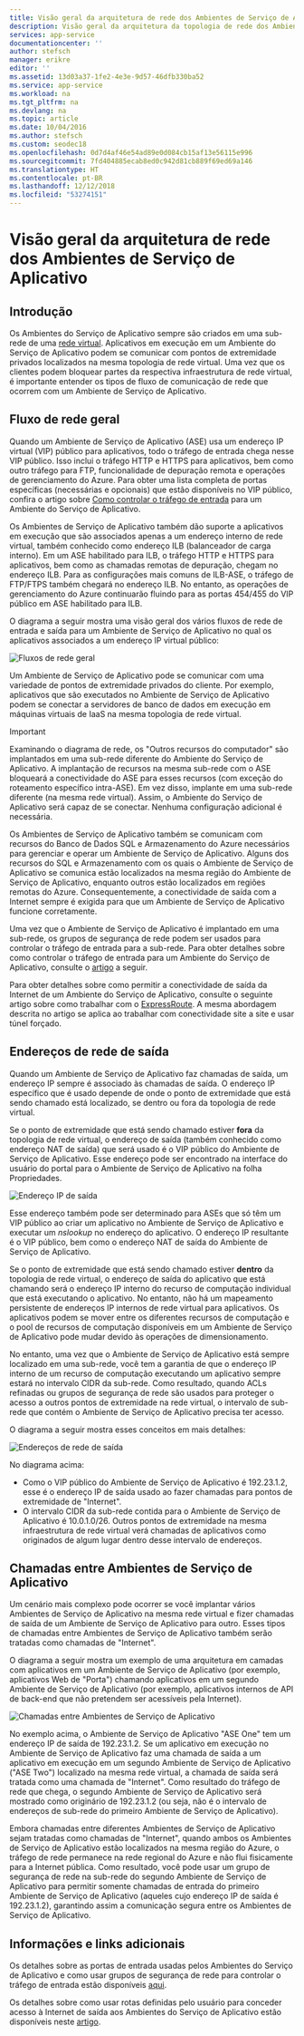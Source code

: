 ```yaml
---
title: Visão geral da arquitetura de rede dos Ambientes de Serviço de Aplicativo – Azure
description: Visão geral da arquitetura da topologia de rede dos Ambientes de Serviço de Aplicativo.
services: app-service
documentationcenter: ''
author: stefsch
manager: erikre
editor: ''
ms.assetid: 13d03a37-1fe2-4e3e-9d57-46dfb330ba52
ms.service: app-service
ms.workload: na
ms.tgt_pltfrm: na
ms.devlang: na
ms.topic: article
ms.date: 10/04/2016
ms.author: stefsch
ms.custom: seodec18
ms.openlocfilehash: 0d7d4af46e54ad89e0d084cb15af13e56115e996
ms.sourcegitcommit: 7fd404885ecab8ed0c942d81cb889f69ed69a146
ms.translationtype: HT
ms.contentlocale: pt-BR
ms.lasthandoff: 12/12/2018
ms.locfileid: "53274151"
---
```

# <a name="network-architecture-overview-of-app-service-environments"></a>Visão geral da arquitetura de rede dos Ambientes de Serviço de Aplicativo
## <a name="introduction"></a>Introdução
Os Ambientes do Serviço de Aplicativo sempre são criados em uma sub-rede de uma [rede virtual][virtualnetwork]. Aplicativos em execução em um Ambiente do Serviço de Aplicativo podem se comunicar com pontos de extremidade privados localizados na mesma topologia de rede virtual.  Uma vez que os clientes podem bloquear partes da respectiva infraestrutura de rede virtual, é importante entender os tipos de fluxo de comunicação de rede que ocorrem com um Ambiente de Serviço de Aplicativo.

## <a name="general-network-flow"></a>Fluxo de rede geral
Quando um Ambiente de Serviço de Aplicativo (ASE) usa um endereço IP virtual (VIP) público para aplicativos, todo o tráfego de entrada chega nesse VIP público.  Isso inclui o tráfego HTTP e HTTPS para aplicativos, bem como outro tráfego para FTP, funcionalidade de depuração remota e operações de gerenciamento do Azure.  Para obter uma lista completa de portas específicas (necessárias e opcionais) que estão disponíveis no VIP público, confira o artigo sobre [Como controlar o tráfego de entrada][controllinginboundtraffic] para um Ambiente do Serviço de Aplicativo. 

Os Ambientes de Serviço de Aplicativo também dão suporte a aplicativos em execução que são associados apenas a um endereço interno de rede virtual, também conhecido como endereço ILB (balanceador de carga interno).  Em um ASE habilitado para ILB, o tráfego HTTP e HTTPS para aplicativos, bem como as chamadas remotas de depuração, chegam no endereço ILB.  Para as configurações mais comuns de ILB-ASE, o tráfego de FTP/FTPS também chegará no endereço ILB.  No entanto, as operações de gerenciamento do Azure continuarão fluindo para as portas 454/455 do VIP público em ASE habilitado para ILB.

O diagrama a seguir mostra uma visão geral dos vários fluxos de rede de entrada e saída para um Ambiente de Serviço de Aplicativo no qual os aplicativos associados a um endereço IP virtual público:

![Fluxos de rede geral][GeneralNetworkFlows]

Um Ambiente de Serviço de Aplicativo pode se comunicar com uma variedade de pontos de extremidade privados do cliente.  Por exemplo, aplicativos que são executados no Ambiente de Serviço de Aplicativo podem se conectar a servidores de banco de dados em execução em máquinas virtuais de IaaS na mesma topologia de rede virtual.

> [!IMPORTANT]
> Examinando o diagrama de rede, os "Outros recursos do computador" são implantados em uma sub-rede diferente do Ambiente do Serviço de Aplicativo. A implantação de recursos na mesma sub-rede com o ASE bloqueará a conectividade do ASE para esses recursos (com exceção do roteamento específico intra-ASE). Em vez disso, implante em uma sub-rede diferente (na mesma rede virtual). Assim, o Ambiente do Serviço de Aplicativo será capaz de se conectar. Nenhuma configuração adicional é necessária.
> 
> 

Os Ambientes de Serviço de Aplicativo também se comunicam com recursos do Banco de Dados SQL e Armazenamento do Azure necessários para gerenciar e operar um Ambiente de Serviço de Aplicativo.  Alguns dos recursos do SQL e Armazenamento com os quais o Ambiente de Serviço de Aplicativo se comunica estão localizados na mesma região do Ambiente de Serviço de Aplicativo, enquanto outros estão localizados em regiões remotas do Azure.  Consequentemente, a conectividade de saída com a Internet sempre é exigida para que um Ambiente de Serviço de Aplicativo funcione corretamente. 

Uma vez que o Ambiente de Serviço de Aplicativo é implantado em uma sub-rede, os grupos de segurança de rede podem ser usados para controlar o tráfego de entrada para a sub-rede.  Para obter detalhes sobre como controlar o tráfego de entrada para um Ambiente do Serviço de Aplicativo, consulte o [artigo][controllinginboundtraffic] a seguir.

Para obter detalhes sobre como permitir a conectividade de saída da Internet de um Ambiente do Serviço de Aplicativo, consulte o seguinte artigo sobre como trabalhar com o [ExpressRoute][ExpressRoute].  A mesma abordagem descrita no artigo se aplica ao trabalhar com conectividade site a site e usar túnel forçado.

## <a name="outbound-network-addresses"></a>Endereços de rede de saída
Quando um Ambiente de Serviço de Aplicativo faz chamadas de saída, um endereço IP sempre é associado às chamadas de saída.  O endereço IP específico que é usado depende de onde o ponto de extremidade que está sendo chamado está localizado, se dentro ou fora da topologia de rede virtual.

Se o ponto de extremidade que está sendo chamado estiver **fora** da topologia de rede virtual, o endereço de saída (também conhecido como endereço NAT de saída) que será usado é o VIP público do Ambiente de Serviço de Aplicativo.  Esse endereço pode ser encontrado na interface do usuário do portal para o Ambiente de Serviço de Aplicativo na folha Propriedades.

![Endereço IP de saída][OutboundIPAddress]

Esse endereço também pode ser determinado para ASEs que só têm um VIP público ao criar um aplicativo no Ambiente de Serviço de Aplicativo e executar um *nslookup* no endereço do aplicativo. O endereço IP resultante é o VIP público, bem como o endereço NAT de saída do Ambiente de Serviço de Aplicativo.

Se o ponto de extremidade que está sendo chamado estiver **dentro** da topologia de rede virtual, o endereço de saída do aplicativo que está chamando será o endereço IP interno do recurso de computação individual que está executando o aplicativo.  No entanto, não há um mapeamento persistente de endereços IP internos de rede virtual para aplicativos.  Os aplicativos podem se mover entre os diferentes recursos de computação e o pool de recursos de computação disponíveis em um Ambiente de Serviço de Aplicativo pode mudar devido às operações de dimensionamento.

No entanto, uma vez que o Ambiente de Serviço de Aplicativo está sempre localizado em uma sub-rede, você tem a garantia de que o endereço IP interno de um recurso de computação executando um aplicativo sempre estará no intervalo CIDR da sub-rede.  Como resultado, quando ACLs refinadas ou grupos de segurança de rede são usados para proteger o acesso a outros pontos de extremidade na rede virtual, o intervalo de sub-rede que contém o Ambiente de Serviço de Aplicativo precisa ter acesso.

O diagrama a seguir mostra esses conceitos em mais detalhes:

![Endereços de rede de saída][OutboundNetworkAddresses]

No diagrama acima:

* Como o VIP público do Ambiente de Serviço de Aplicativo é 192.23.1.2, esse é o endereço IP de saída usado ao fazer chamadas para pontos de extremidade de "Internet".
* O intervalo CIDR da sub-rede contida para o Ambiente de Serviço de Aplicativo é 10.0.1.0/26.  Outros pontos de extremidade na mesma infraestrutura de rede virtual verá chamadas de aplicativos como originados de algum lugar dentro desse intervalo de endereços.

## <a name="calls-between-app-service-environments"></a>Chamadas entre Ambientes de Serviço de Aplicativo
Um cenário mais complexo pode ocorrer se você implantar vários Ambientes de Serviço de Aplicativo na mesma rede virtual e fizer chamadas de saída de um Ambiente de Serviço de Aplicativo para outro.  Esses tipos de chamadas entre Ambientes de Serviço de Aplicativo também serão tratadas como chamadas de "Internet".

O diagrama a seguir mostra um exemplo de uma arquitetura em camadas com aplicativos em um Ambiente de Serviço de Aplicativo (por exemplo, aplicativos Web de "Porta") chamando aplicativos em um segundo Ambiente de Serviço de Aplicativo (por exemplo, aplicativos internos de API de back-end que não pretendem ser acessíveis pela Internet). 

![Chamadas entre Ambientes de Serviço de Aplicativo][CallsBetweenAppServiceEnvironments] 

No exemplo acima, o Ambiente de Serviço de Aplicativo "ASE One" tem um endereço IP de saída de 192.23.1.2.  Se um aplicativo em execução no Ambiente de Serviço de Aplicativo faz uma chamada de saída a um aplicativo em execução em um segundo Ambiente de Serviço de Aplicativo ("ASE Two") localizado na mesma rede virtual, a chamada de saída será tratada como uma chamada de "Internet".  Como resultado do tráfego de rede que chega, o segundo Ambiente de Serviço de Aplicativo será mostrado como originário de 192.23.1.2 (ou seja, não é o intervalo de endereços de sub-rede do primeiro Ambiente de Serviço de Aplicativo).

Embora chamadas entre diferentes Ambientes de Serviço de Aplicativo sejam tratadas como chamadas de "Internet", quando ambos os Ambientes de Serviço de Aplicativo estão localizados na mesma região do Azure, o tráfego de rede permanece na rede regional do Azure e não flui fisicamente para a Internet pública.  Como resultado, você pode usar um grupo de segurança de rede na sub-rede do segundo Ambiente de Serviço de Aplicativo para permitir somente chamadas de entrada do primeiro Ambiente de Serviço de Aplicativo (aqueles cujo endereço IP de saída é 192.23.1.2), garantindo assim a comunicação segura entre os Ambientes de Serviço de Aplicativo.

## <a name="additional-links-and-information"></a>Informações e links adicionais
Os detalhes sobre as portas de entrada usadas pelos Ambientes do Serviço de Aplicativo e como usar grupos de segurança de rede para controlar o tráfego de entrada estão disponíveis [aqui][controllinginboundtraffic].

Os detalhes sobre como usar rotas definidas pelo usuário para conceder acesso à Internet de saída aos Ambientes do Serviço de Aplicativo estão disponíveis neste [artigo][ExpressRoute]. 

<!-- LINKS -->
[virtualnetwork]: https://azure.microsoft.com/services/virtual-network/
[controllinginboundtraffic]:  app-service-app-service-environment-control-inbound-traffic.md
[ExpressRoute]:  app-service-app-service-environment-network-configuration-expressroute.md

<!-- IMAGES -->
[GeneralNetworkFlows]: ./media/app-service-app-service-environment-network-architecture-overview/NetworkOverview-1.png
[OutboundIPAddress]: ./media/app-service-app-service-environment-network-architecture-overview/OutboundIPAddress-1.png
[OutboundNetworkAddresses]: ./media/app-service-app-service-environment-network-architecture-overview/OutboundNetworkAddresses-1.png
[CallsBetweenAppServiceEnvironments]: ./media/app-service-app-service-environment-network-architecture-overview/CallsBetweenEnvironments-1.png

